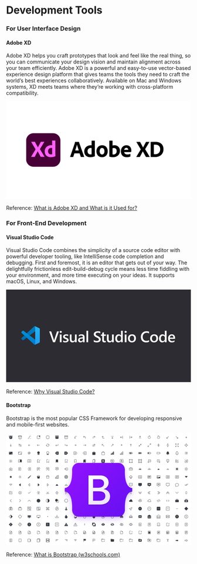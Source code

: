# Development Tools

### For User Interface Design

#### Adobe XD

Adobe XD helps you craft prototypes that look and feel like the real thing, so you can communicate your design vision and maintain alignment across your team efficiently. Adobe XD is a powerful and easy-to-use vector-based experience design platform that gives teams the tools they need to craft the world’s best experiences collaboratively. Available on Mac and Windows systems, XD meets teams where they’re working with cross-platform compatibility.

![Adobe XD](../../../.gitbook/assets/image.png)

Reference: [What is Adobe XD and What is it Used for?](https://www.adobe.com/th\_en/products/xd/learn/get-started/what-is-adobe-xd-used-for.html)

### For Front-End Development

#### Visual Studio Code

Visual Studio Code combines the simplicity of a source code editor with powerful developer tooling, like IntelliSense code completion and debugging. First and foremost, it is an editor that gets out of your way. The delightfully frictionless edit-build-debug cycle means less time fiddling with your environment, and more time executing on your ideas. It supports macOS, Linux, and Windows.

![Visual Studio Code](<../../../.gitbook/assets/image (1) (1).png>)

Reference: [Why Visual Studio Code?](https://code.visualstudio.com/docs/editor/whyvscode)

#### Bootstrap

Bootstrap is the most popular CSS Framework for developing responsive and mobile-first websites.

![Bootstrap 5](<../../../.gitbook/assets/image (2) (1).png>)

Reference: [What is Bootstrap (w3schools.com)](https://www.w3schools.com/whatis/whatis\_bootstrap.asp)
